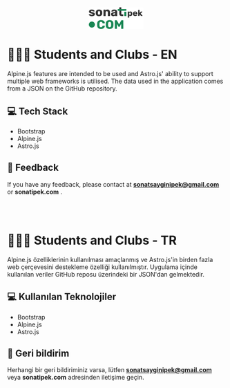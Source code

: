 # 

<p align="center" width="100%">
    <img width="25%" src="https://raw.githubusercontent.com/sonatipek/dogadan-tea-advices/main/public/sonatipek-brand-logo.svg"> 
</p>


# 👨🏼‍🎓 Students and Clubs - EN
Alpine.js features are intended to be used and Astro.js' ability to support multiple web frameworks is utilised.
The data used in the application comes from a JSON on the GitHub repository.

## 💻 Tech Stack
- Bootstrap
- Alpine.js
- Astro.js

## 🌟 Feedback
If you have any feedback, please contact at **sonatsayginipek@gmail.com** or **sonatipek.com** .

<br><br>


# 👨🏼‍🎓 Students and Clubs - TR
Alpine.js özelliklerinin kullanılması amaçlanmış ve Astro.js'in birden fazla web çerçevesini destekleme özelliği kullanılmıştır.
Uygulama içinde kullanılan veriler GitHub reposu üzerindeki bir JSON'dan gelmektedir.

## 💻 Kullanılan Teknolojiler
- Bootstrap
- Alpine.js
- Astro.js

## 🌟 Geri bildirim
Herhangi bir geri bildiriminiz varsa, lütfen **sonatsayginipek@gmail.com** veya **sonatipek.com** adresinden iletişime geçin.
